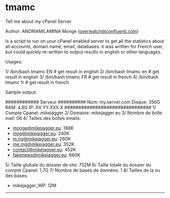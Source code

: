 # tmamc
Tell me about my cPanel Server

Author: ANDRIAMILAMINA Monge (overwatch@confluenti.com)

Is a script to run on your cPanel enabled server to get all the statistics about all accounts, domain name, email, databases.
it was written for French user, but could quickly re-written to output results in english or other languages.

Usages:

1/ /bin/bash tmamc EN   # get result in english
2/ /bin/bash tmamc en   # get result in english
3/ /bin/bash tmamc FR   # get result in french
4/ /bin/bash tmamc fr   # get result in french


Sample output:

############ Serveur ########## 
Nom: my.server.com 
Disque: 356G 
RAM: 4.8G 
IP: XX.YY.XXX.X 
###############################
1/ Compte Cpanel: mikejagger
2/ Domaine: mikejagger.eu
3/ Nombre de boîte mail: 06
4/ Tailles des boîtes emails:
   - monge@mikejagger.eu:  188K
   - mng@mikejagger.eu:  240K
   - m.ng@mikejagger.eu:  260K
   - me.mg@mikejagger.eu:  352K
   - contact@mikejagger.eu:  452K
   - fakenews@mikejagger.eu:  660K

5/ Taille globale du dossier de site: 752M
6/ Taille totale du dossier du compte Cpanel: 1,7G
7/ Nombre de bases de données: 1
8/ Tailles de la ou des bases:
   - mikejagger_WP:   12M
   
-------------------------------
